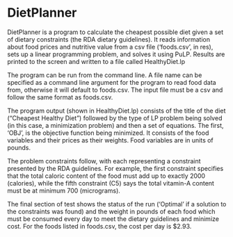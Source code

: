 # DietPlanner

DietPlanner is a program to calculate the cheapest possible diet given a set of dietary constraints (the RDA dietary guidelines). It reads information about food prices and nutritive value from a csv file (‘foods.csv’, in res), sets up a linear programming problem, and solves it using PuLP. Results are printed to the screen and written to a file called HealthyDiet.lp

The program can be run from the command line. A file name can be specified as a command line argument for the program to read food data from, otherwise it will default to foods.csv. The input file must be a csv and follow the same format as foods.csv.

The program output (shown in HealthyDiet.lp) consists of the title of the diet (“Cheapest Healthy Diet”) followed by the type of LP problem being solved (in this case, a minimization problem) and then a set of equations. The first, ‘OBJ’, is the objective function being minimized. It consists of the food variables and their prices as their weights. Food variables are in units of pounds.

The problem constraints follow, with each representing a constraint presented by the RDA guidelines. For example, the first constraint specifies that the total caloric content of the food must add up to exactly 2000 (calories), while the fifth constraint (C5) says the total vitamin-A content must be at minimum 700 (micrograms).

The final section of test shows the status of the run (‘Optimal’ if a solution to the constraints was found) and the weight in pounds of each food which must be consumed every day to meet the dietary guidelines and minimize cost. For the foods listed in foods.csv, the cost per day is $2.93.

